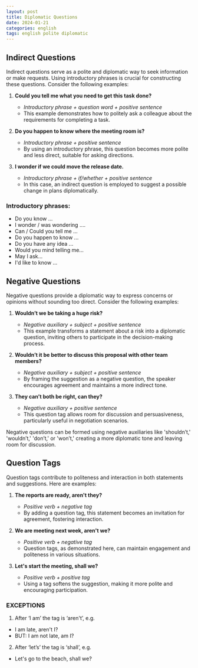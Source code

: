 ```yaml
---
layout: post
title: Diplomatic Questions
date: 2024-01-21
categories: english
tags: english polite diplomatic
---
```


## Indirect Questions

Indirect questions serve as a polite and diplomatic way to seek information or make requests. Using introductory phrases is crucial for constructing these questions. Consider the following examples:

1. **Could you tell me what you need to get this task done?**
   - *Introductory phrase + question word + positive sentence*
   - This example demonstrates how to politely ask a colleague about the requirements for completing a task.

2. **Do you happen to know where the meeting room is?**
   - *Introductory phrase + positive sentence*
   - By using an introductory phrase, this question becomes more polite and less direct, suitable for asking directions.

3. **I wonder if we could move the release date.**
   - *Introductory phrase + if/whether + positive sentence*
   - In this case, an indirect question is employed to suggest a possible change in plans diplomatically.

### Introductory phrases:

- Do you know …
- I wonder / was wondering ….
- Can / Could you tell me …
- Do you happen to know ...
- Do you have any idea ...
- Would you mind telling me…
- May I ask…
- I'd like to know …

## Negative Questions

Negative questions provide a diplomatic way to express concerns or opinions without sounding too direct. Consider the following examples:

1. **Wouldn’t we be taking a huge risk?**
   - *Negative auxiliary + subject + positive sentence*
   - This example transforms a statement about a risk into a diplomatic question, inviting others to participate in the decision-making process.

2. **Wouldn’t it be better to discuss this proposal with other team members?**
   - *Negative auxiliary + subject + positive sentence*
   - By framing the suggestion as a negative question, the speaker encourages agreement and maintains a more indirect tone.

3. **They can’t both be right, can they?**
   - *Negative auxiliary + positive sentence*
   - This question tag allows room for discussion and persuasiveness, particularly useful in negotiation scenarios.

Negative questions can be formed using negative auxiliaries like 'shouldn’t,' 'wouldn’t,' 'don’t,' or 'won’t,' creating a more diplomatic tone and leaving room for discussion.

## Question Tags

Question tags contribute to politeness and interaction in both statements and suggestions. Here are examples:

1. **The reports are ready, aren't they?**
   - *Positive verb + negative tag*
   - By adding a question tag, this statement becomes an invitation for agreement, fostering interaction.

2. **We are meeting next week, aren't we?**
   - *Positive verb + negative tag*
   - Question tags, as demonstrated here, can maintain engagement and politeness in various situations.

3. **Let's start the meeting, shall we?**
   - *Positive verb + positive tag*
   - Using a tag softens the suggestion, making it more polite and encouraging participation.

### EXCEPTIONS

1. After ‘I am’ the tag is ‘aren't’, e.g.

- I am late, aren't I?
- BUT: I am not late, am I?

2. After ‘let’s’ the tag is ‘shall’, e.g.

- Let's go to the beach, shall we?
